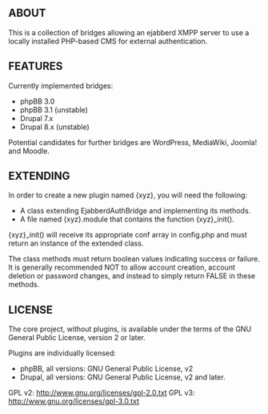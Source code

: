 ## ABOUT

This is a collection of bridges allowing an ejabberd XMPP server to use a locally installed PHP-based CMS for external authentication.

## FEATURES

Currently implemented bridges:

* phpBB 3.0
* phpBB 3.1 (unstable)
* Drupal 7.x
* Drupal 8.x (unstable)

Potential candidates for further bridges are WordPress, MediaWiki, Joomla! and Moodle.

## EXTENDING

In order to create a new plugin named {xyz}, you will need the following:

* A class extending EjabberdAuthBridge and implementing its methods.
* A file named {xyz}.module that contains the function {xyz}_init().

{xyz}_init() will receive its appropriate conf array in config.php and must
return an instance of the extended class.

The class methods must return boolean values indicating success or failure.
It is generally recommended NOT to allow account creation, account deletion or
password changes, and instead to simply return FALSE in these methods.

## LICENSE

The core project, without plugins, is available under the terms of the GNU General Public License, version 2 or later.

Plugins are individually licensed:

* phpBB, all versions: GNU General Public License, v2
* Drupal, all versions: GNU General Public License, v2 and later.

GPL v2: http://www.gnu.org/licenses/gpl-2.0.txt
GPL v3: http://www.gnu.org/licenses/gpl-3.0.txt
